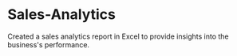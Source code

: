 # Sales-Analytics
Created a sales analytics report in Excel to provide insights into the business's performance.
